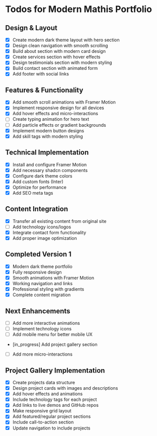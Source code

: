 # Todos for Modern Mathis Portfolio

## Design & Layout
- [x] Create modern dark theme layout with hero section
- [x] Design clean navigation with smooth scrolling
- [x] Build about section with modern card design
- [x] Create services section with hover effects
- [x] Design testimonials section with modern styling
- [x] Build contact section with animated form
- [x] Add footer with social links

## Features & Functionality
- [x] Add smooth scroll animations with Framer Motion
- [x] Implement responsive design for all devices
- [x] Add hover effects and micro-interactions
- [ ] Create typing animation for hero text
- [ ] Add particle effects or gradient backgrounds
- [x] Implement modern button designs
- [x] Add skill tags with modern styling

## Technical Implementation
- [x] Install and configure Framer Motion
- [x] Add necessary shadcn components
- [x] Configure dark theme colors
- [x] Add custom fonts (Inter)
- [x] Optimize for performance
- [x] Add SEO meta tags

## Content Integration
- [x] Transfer all existing content from original site
- [ ] Add technology icons/logos
- [x] Integrate contact form functionality
- [x] Add proper image optimization

## Completed Version 1
- [x] Modern dark theme portfolio
- [x] Fully responsive design
- [x] Smooth animations with Framer Motion
- [x] Working navigation and links
- [x] Professional styling with gradients
- [x] Complete content migration

## Next Enhancements
- [ ] Add more interactive animations
- [ ] Implement technology icons
- [ ] Add mobile menu for better mobile UX
- [in_progress] Add project gallery section
- [ ] Add more micro-interactions

## Project Gallery Implementation
- [x] Create projects data structure
- [x] Design project cards with images and descriptions
- [x] Add hover effects and animations
- [x] Include technology tags for each project
- [x] Add links to live demos and GitHub repos
- [x] Make responsive grid layout
- [x] Add featured/regular project sections
- [x] Include call-to-action section
- [x] Update navigation to include projects
